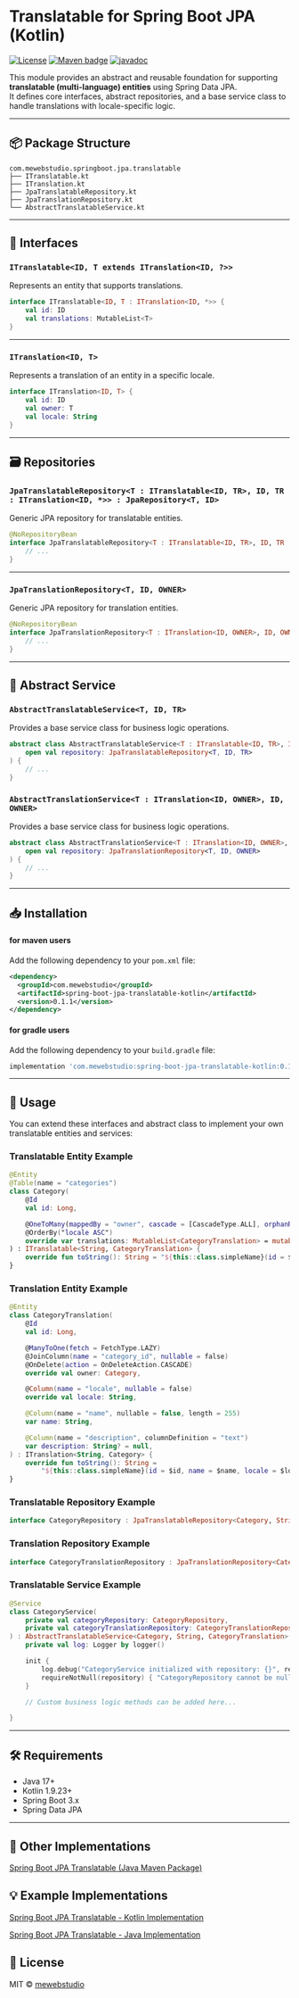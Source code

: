 # Translatable for Spring Boot JPA (Kotlin)

[![License](https://img.shields.io/badge/License-MIT-blue.svg)](https://opensource.org/licenses/MIT)
[![Maven badge](https://maven-badges.herokuapp.com/maven-central/com.mewebstudio/spring-boot-jpa-translatable-kotlin/badge.svg?style=flat)](https://central.sonatype.com/artifact/com.mewebstudio/spring-boot-jpa-translatable-kotlin)
[![javadoc](https://javadoc.io/badge2/com.mewebstudio/spring-boot-jpa-translatable-kotlin/javadoc.svg)](https://javadoc.io/doc/com.mewebstudio/spring-boot-jpa-translatable-kotlin)

This module provides an abstract and reusable foundation for supporting **translatable (multi-language) entities** using Spring Data JPA.  
It defines core interfaces, abstract repositories, and a base service class to handle translations with locale-specific logic.

---

## 📦 Package Structure

```
com.mewebstudio.springboot.jpa.translatable
├── ITranslatable.kt
├── ITranslation.kt
├── JpaTranslatableRepository.kt
├── JpaTranslationRepository.kt
└── AbstractTranslatableService.kt
```

---

## 🧩 Interfaces

### `ITranslatable<ID, T extends ITranslation<ID, ?>>`

Represents an entity that supports translations.

```kotlin
interface ITranslatable<ID, T : ITranslation<ID, *>> {
    val id: ID
    val translations: MutableList<T>
}
```

---

### `ITranslation<ID, T>`

Represents a translation of an entity in a specific locale.

```kotlin
interface ITranslation<ID, T> {
    val id: ID
    val owner: T
    val locale: String
}
```

---

## 🗃 Repositories

### `JpaTranslatableRepository<T : ITranslatable<ID, TR>, ID, TR : ITranslation<ID, *>> : JpaRepository<T, ID>`

Generic JPA repository for translatable entities.

```kotlin
@NoRepositoryBean
interface JpaTranslatableRepository<T : ITranslatable<ID, TR>, ID, TR : ITranslation<ID, *>> : JpaRepository<T, ID> {
    // ...
}
```

---

### `JpaTranslationRepository<T, ID, OWNER>`

Generic JPA repository for translation entities.

```kotlin
@NoRepositoryBean
interface JpaTranslationRepository<T : ITranslation<ID, OWNER>, ID, OWNER> : JpaRepository<T, ID> {
    // ...
}
```

---

## 🧠 Abstract Service

### `AbstractTranslatableService<T, ID, TR>`

Provides a base service class for business logic operations.

```kotlin
abstract class AbstractTranslatableService<T : ITranslatable<ID, TR>, ID, TR : ITranslation<ID, *>>(
    open val repository: JpaTranslatableRepository<T, ID, TR>
) {
    // ...
}
```

### `AbstractTranslationService<T : ITranslation<ID, OWNER>, ID, OWNER>`

Provides a base service class for business logic operations.

```kotlin
abstract class AbstractTranslationService<T : ITranslation<ID, OWNER>, ID, OWNER>(
    open val repository: JpaTranslationRepository<T, ID, OWNER>
) {
    // ...
}
```

---

## 📥 Installation

#### for maven users
Add the following dependency to your `pom.xml` file:
```xml
<dependency>
  <groupId>com.mewebstudio</groupId>
  <artifactId>spring-boot-jpa-translatable-kotlin</artifactId>
  <version>0.1.1</version>
</dependency>
```
#### for gradle users
Add the following dependency to your `build.gradle` file:
```groovy
implementation 'com.mewebstudio:spring-boot-jpa-translatable-kotlin:0.1.1'
```

---

## 📌 Usage

You can extend these interfaces and abstract class to implement your own translatable entities and services:

### Translatable Entity Example
```kotlin
@Entity
@Table(name = "categories")
class Category(
    @Id
    val id: Long,

    @OneToMany(mappedBy = "owner", cascade = [CascadeType.ALL], orphanRemoval = true, fetch = FetchType.LAZY)
    @OrderBy("locale ASC")
    override var translations: MutableList<CategoryTranslation> = mutableListOf(),
) : ITranslatable<String, CategoryTranslation> {
    override fun toString(): String = "${this::class.simpleName}(id = $id)"
}
```

### Translation Entity Example
```kotlin
@Entity
class CategoryTranslation(
    @Id
    val id: Long,

    @ManyToOne(fetch = FetchType.LAZY)
    @JoinColumn(name = "category_id", nullable = false)
    @OnDelete(action = OnDeleteAction.CASCADE)
    override val owner: Category,

    @Column(name = "locale", nullable = false)
    override val locale: String,

    @Column(name = "name", nullable = false, length = 255)
    var name: String,

    @Column(name = "description", columnDefinition = "text")
    var description: String? = null,
) : ITranslation<String, Category> {
    override fun toString(): String =
        "${this::class.simpleName}(id = $id, name = $name, locale = $locale, owner = $owner)"
}
```

### Translatable Repository Example
```kotlin
interface CategoryRepository : JpaTranslatableRepository<Category, String, CategoryTranslation>
```

### Translation Repository Example
```kotlin
interface CategoryTranslationRepository : JpaTranslationRepository<CategoryTranslation, String, Category>
```

### Translatable Service Example
```kotlin
@Service
class CategoryService(
    private val categoryRepository: CategoryRepository,
    private val categoryTranslationRepository: CategoryTranslationRepository
) : AbstractTranslatableService<Category, String, CategoryTranslation>(categoryRepository) {
    private val log: Logger by logger()

    init {
        log.debug("CategoryService initialized with repository: {}", repository)
        requireNotNull(repository) { "CategoryRepository cannot be null" }
    }

    // Custom business logic methods can be added here...

}
```

---

## 🛠 Requirements

- Java 17+
- Kotlin 1.9.23+
- Spring Boot 3.x
- Spring Data JPA

---

## 🔁 Other Implementations

[Spring Boot JPA Translatable (Java Maven Package)](https://github.com/mewebstudio/spring-boot-jpa-translatable)

## 💡 Example Implementations

[Spring Boot JPA Translatable - Kotlin Implementation](https://github.com/mewebstudio/spring-boot-jpa-translatable-kotlin-impl)

[Spring Boot JPA Translatable - Java Implementation](https://github.com/mewebstudio/spring-boot-jpa-translatable-java-impl)

## 📃 License

MIT © [mewebstudio](https://github.com/mewebstudio)